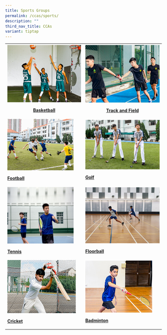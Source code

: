 ```yaml
---
title: Sports Groups
permalink: /ccas/sports/
description: ""
third_nav_title: CCAs
variant: tiptap
---
```

<table style="minWidth: 50px">
<colgroup>
<col>
<col>
</colgroup>
<tbody>
<tr>
<th rowspan="1" colspan="1">
<div class="isomer-image-wrapper">
<img style="width: 100%" height="auto" width="100%" alt="" src="/images/2022_Migration/Basketball.jpg">
</div>
<p><strong><a href="/cca/sports/basketball/" rel="noopener noreferrer nofollow" target="_blank">Basketball</a></strong>
</p>
</th>
<th rowspan="1" colspan="1">
<div class="isomer-image-wrapper">
<img style="width: 100%;" height="auto" width="100%" alt="" src="/images/2022_Migration/tracknField.jpg">
</div>
<p><strong><a href="/cca/sports/athletics/" rel="noopener noreferrer nofollow" target="_blank">Track and Field</a></strong>
</p>
</th>
</tr>
<tr>
<td rowspan="1" colspan="1">
<div class="isomer-image-wrapper">
<img style="width: 90%;" height="auto" width="100%" alt="" src="/images/2022_Migration/football.jpg">
</div>
<p><strong><a href="/cca/sports/football/" rel="noopener noreferrer nofollow" target="_blank">Football</a></strong>
</p>
</td>
<td rowspan="1" colspan="1">
<div class="isomer-image-wrapper">
<img style="width: 100%;" height="auto" width="100%" src="/images/2022_Migration/golf-2.jpg">
</div>
<p><strong><a href="/cca/sports/golf/" rel="noopener noreferrer nofollow" target="_blank">Golf</a></strong>
</p>
</td>
</tr>
<tr>
<td rowspan="1" colspan="1">
<div class="isomer-image-wrapper">
<img style="width: 90%;" height="auto" width="100%" alt="" src="/images/2022_Migration/Tennis.jpg">
</div>
<p><strong><a href="/cca/sports/tennis/" rel="noopener noreferrer nofollow" target="_blank">Tennis</a></strong>
</p>
</td>
<td rowspan="1" colspan="1">
<div class="isomer-image-wrapper">
<img style="width: 100%;" height="auto" width="100%" src="/images/CCA_Update_Dec2022/Floorball.jpeg">
</div>
<p><strong><a href="/cca/sports/floorball/" rel="noopener noreferrer nofollow" target="_blank">Floorball</a></strong>
</p>
</td>
</tr>
<tr>
<td rowspan="1" colspan="1">
<div class="isomer-image-wrapper">
<img style="width: 93%;" height="auto" width="100%" src="/images/2022_Migration/cricket.jpg">
</div>
<p><strong><a href="/cca/sports/cricket/" rel="noopener noreferrer nofollow" target="_blank">Cricket</a></strong>
</p>
</td>
<td rowspan="1" colspan="1">
<div class="isomer-image-wrapper">
<img style="width: 90%;" height="auto" width="100%" src="/images/2022_Migration/Badminton.jpg">
</div>
<p><strong><a href="/cca/sports/badminton/" rel="noopener noreferrer nofollow" target="_blank">Badminton</a></strong>
</p>
</td>
</tr>
</tbody>
</table>
<p></p>